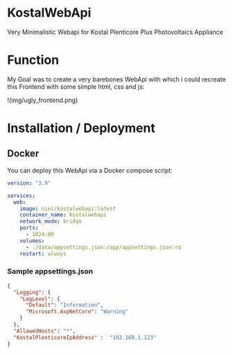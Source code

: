 # KostalWebApi
Very Minimalistic Webapi for Kostal Plenticore Plus Photovoltaics Appliance

# Function

My Goal was to create a very barebones WebApi with which i could recreate this Frontend with some simple html, css and js:

!(img/ugly_frontend.png)

# Installation / Deployment

## Docker
You can deploy this WebApi via a Docker compose script:
```yaml
version: "3.9"

services:
  web:
    image: niei/kostalwebapi:latest
    container_name: kostalwebapi
    network_mode: bridge
    ports:
      - 1024:80
    volumes:
      - ./data/appsettings.json:/app/appsettings.json:ro
    restart: always
```
### Sample appsettings.json
```json
{
  "Logging": {
    "LogLevel": {
      "Default": "Information",
      "Microsoft.AspNetCore": "Warning"
    }
  },
  "AllowedHosts": "*",
  "KostalPlenticoreIpAddress" :  "192.168.1.123"
}
```
